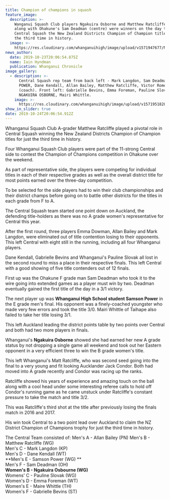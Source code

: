 ```yaml
---
title: Champion of champions in squash
feature_image:
  description: >-
    Wanganui Squash Club players Ngakuira Osborne and Matthew Ratcliffe (right)
    along with Ohakune's Sam Deadman (centre) were winners on the day to give
    Central Squash the New Zealand Districts Champion of Champion title for just
    the third time in history.
  image: >-
    https://res.cloudinary.com/whanganuihigh/image/upload/v1571947677/News/Ngakuira_Osborne.Chron_24.10.19.jpg
news_author:
  date: 2019-10-23T20:06:54.875Z
  name: Iain Hyndman
  publication: Whanganui Chronicle
image_gallery:
  - description: >-
      Central Squash rep team from back left - Mark Langdon, Sam Deadman, SAMSON
      POWER, Dane Kendall, Allan Bailey, Matthew Ratcliffe, Victor Romero
      (coach). Front left: Gabrielle Bevins, Emma Foreman, Pauline Slovak,
      NGAKUIRA OSBORNE, Mairi Whittle.
    image: >-
      https://res.cloudinary.com/whanganuihigh/image/upload/v1571951828/News/Rep_team.Chron_24.10.19.jpg
show_in_slider: true
date: 2019-10-24T20:06:54.912Z
---
```

Whanganui Squash Club A-grader Matthew Ratcliffe played a pivotal role in Central Squash winning the New Zealand Districts Champion of Champion titles for just the third time in history.

Four Whanganui Squash Club players were part of the 11-strong Central side to contest the Champion of Champions competition in Ohakune over the weekend.

As part of representative side, the players were competing for individual titles in each of their respective grades as well as the overall district title for most points earned over the three-day competition.

To be selected for the side players had to win their club championships and their district champs before going on to battle other districts for the titles in each grade from F to A.

The Central Squash team started one point down on Auckland, the defending title-holders as there was no A grade women's representative for Central this year.

After the first round, three players Emma Dowman, Allan Bailey and Mark Langdon, were eliminated out of title contention losing to their opponents. This left Central with eight still in the running, including all four Whanganui players.

Dane Kendall, Gabrielle Bevins and Whanganui's Pauline Slovak all lost in the second round to miss a place in their respective finals. This left Central with a good showing of five title contenders out of 12 finals.

First up was the Ohakune F grade man Sam Deadman who took it to the wire going into extended games as a player must win by two. Deadman eventually gained the first title of the day in a 3/1 victory.

The next player up was **Whanganui High School student Samson Power** in the E grade men's final. His opponent was a finely-coached youngster who made very few errors and took the title 3/0. Mairi Whittle of Taihape also failed to take her title losing 3/1.

This left Auckland leading the district points table by two points over Central and both had two more players in finals.

Whanganui's **Ngakuira Osborne** showed she had earned her new A grade status by not dropping a single game all weekend and took out her Eastern opponent in a very efficient three to win the B grade women's title.

This left Whanganui's Matt Ratcliffe, who was second seed going into the final to a very young and fit looking Aucklander Jack Condor. Both had moved into A grade recently and Condor was racing up the ranks.

Ratcliffe showed his years of experience and amazing touch on the ball along with a cool head under some interesting referee calls to hold off Condor's running game as he came unstuck under Ratcliffe's constant pressure to take the match and title 3/2.

This was Ratcliffe's third shot at the title after previously losing the finals match in 2016 and 2017.

His win took Central to a two point lead over Auckland to claim the NZ District Champion of Champions trophy for just the third time in history.

The Central Team consisted of:
Men's A - Allan Bailey (PN)
Men's B - Matthew Ratcliffe (WG)  
Men's C - Mark Langdon (KP)  
Men's D - Dane Kendall (WT)  
**Men's E - Samson Power (WG)**  
Men's F - Sam Deadman (OH)  
**Women's B - Ngakuira Osbourne (WG)**  
Womens' C - Pauline Slovak (WG)  
Women's D - Emma Foreman (WT)  
Women's E - Maire Whittle (TH)  
Women's F - Gabrielle Bevins (ST)
